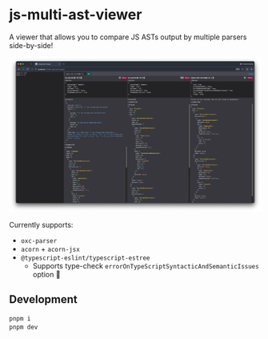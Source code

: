 # js-multi-ast-viewer

A viewer that allows you to compare JS ASTs output by multiple parsers side-by-side!

![example](./top.png)

Currently supports:

- `oxc-parser`
- `acorn` + `acorn-jsx`
- `@typescript-eslint/typescript-estree`
  - Supports type-check `errorOnTypeScriptSyntacticAndSemanticIssues` option 💪

## Development

```sh
pnpm i
pnpm dev
```
